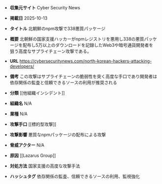 - **収集元サイト**
Cyber Security News

- **掲載日**
2025-10-13

- **タイトル**
北朝鮮のnpm攻撃で338悪質パッケージ

- **概要**
北朝鮮の国家支援ハッカーがnpmレジストリを悪用し338の悪質パッケージを配布し5万以上のダウンロードを記録したWeb3や暗号通貨開発者を狙う高度なサプライチェーン攻撃である。

- **URL**
https://cybersecuritynews.com/north-korean-hackers-attacking-developers/

- **備考**
この攻撃はサプライチェーンの脆弱性を突く高度な手口であり開発者は依存関係の監査と信頼できるソースの利用が推奨される

- **分類**
[[他組織インシデント]]

- **組織名**
N/A

- **業種**
N/A

- **攻撃手口**
[[標的型攻撃]]

- **攻撃影響**
悪質なnpmパッケージの配布による攻撃

- **脅威アクター**
N/A

- **原因**
[[Lazarus Group]]

- **対処方法**
国家支援の高度な攻撃手法

- **ハッシュタグ**
依存関係の監査、信頼できるソースの利用、監視強化
